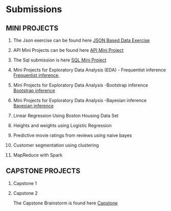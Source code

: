 # Submissions

## MINI PROJECTS

1. The Json exercise can be found here [JSON Based Data Exercise](Json_ex/Json_exer.ipynb)

2. API Mini Projects can be found here [API Mini Project](/api_sol.ipynb)

3. The Sql submission is here [SQL Mini Project](/Sql_hw)

4. Mini Projects for Exploratory Data Analysis (EDA) - 
        Frequentist inference [Frequentist inference](Frequentist_statistics), 

5. Mini Projects for Exploratory Data Analysis -Bootstrap inference [Bootstrap inference](Bootstrap)

6. Mini Projects for Exploratory Data Analysis -Bayesian inference [Bayesian inference](Stat_methods/Bayesian_inference.ipynb)
      
7. Linear Regression Using Boston Housing Data Set 

8. Heights and weights using Logistic Regression

9. Predictive movie ratings from reviews using naive bayes

10. Customer segmentation using clustering

11. MapReduce with Spark

## CAPSTONE PROJECTS

1. Capstone 1

2. Capstone 2

   The Capstone Brainstorm is found here [Capstone](/Capstone)
